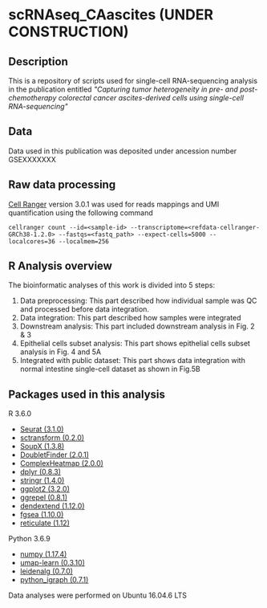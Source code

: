 # scRNAseq_CAascites (UNDER CONSTRUCTION)

## Description
This is a repository of scripts used for single-cell RNA-sequencing analysis in the publication entitled *"Capturing tumor heterogeneity in pre- and post-chemotherapy colorectal cancer ascites-derived cells using single-cell RNA-sequencing"*

## Data
Data used in this publication was deposited under ancession number GSEXXXXXXX

## Raw data processing
[Cell Ranger](https://support.10xgenomics.com/single-cell-gene-expression/software/pipelines/latest/what-is-cell-ranger) version 3.0.1 was used for reads mappings and UMI quantification using the following command

```
cellranger count --id=<sample-id> --transcriptome=<refdata-cellranger-GRCh38-1.2.0> --fastqs=<fastq_path> --expect-cells=5000 --localcores=36 --localmem=256
```

## R Analysis overview
The bioinformatic analyses of this work is divided into 5 steps:
1. Data preprocessing: This part described how individual sample was QC and processed before data integration.
2. Data integration: This part described how samples were integrated
3. Downstream analysis: This part included downstream analysis in Fig. 2 & 3
4. Epithelial cells subset analysis: This part shows epithelial cells subset analysis in Fig. 4 and 5A
5. Integrated with public dataset: This part shows data integration with normal intestine single-cell dataset as shown in Fig.5B


## Packages used in this analysis

R 3.6.0
* [Seurat (3.1.0)](https://github.com/satijalab/seurat)
* [sctransform (0.2.0)](https://github.com/ChristophH/sctransform)
* [SoupX (1.3.8)](https://github.com/constantAmateur/SoupX)
* [DoubletFinder (2.0.1)](https://github.com/chris-mcginnis-ucsf/DoubletFinder)
* [ComplexHeatmap (2.0.0)](https://github.com/jokergoo/ComplexHeatmap)
* [dplyr (0.8.3)](https://dplyr.tidyverse.org/)
* [stringr (1.4.0)](https://stringr.tidyverse.org/)
* [ggplot2 (3.2.0)](https://ggplot2.tidyverse.org/)
* [ggrepel (0.8.1)](https://github.com/slowkow/ggrepel)
* [dendextend (1.12.0)](https://github.com/talgalili/dendextend)
* [fgsea (1.10.0)](https://github.com/ctlab/fgsea)
* [reticulate (1.12)](https://rstudio.github.io/reticulate/)

Python 3.6.9
* [numpy (1.17.4)](https://numpy.org/)
* [umap-learn (0.3.10)](https://umap-learn.readthedocs.io/)
* [leidenalg (0.7.0)](https://github.com/vtraag/leidenalg)
* [python_igraph (0.7.1)](https://igraph.org/python/)


Data analyses were performed on Ubuntu 16.04.6 LTS
